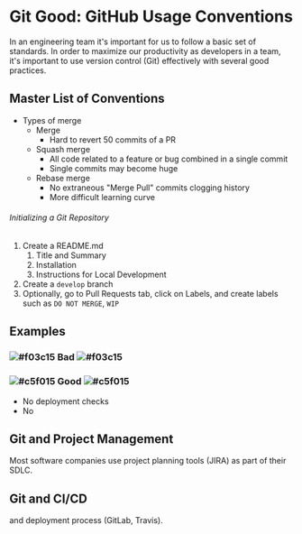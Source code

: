 # Git Good: GitHub Usage Conventions 

In an engineering team it's important for us to follow a basic set of standards.  In order to maximize our productivity as developers in a team, it's important to use version control (Git) effectively with several good practices. 


## Master List of Conventions 

* Types of merge
    * Merge
        * Hard to revert 50 commits of a PR
    * Squash merge
        * All code related to a feature or bug combined in a single commit
        * Single commits may become huge
    * Rebase merge
        * No extraneous "Merge Pull" commits clogging history
        * More difficult learning curve

###### Initializing a Git Repository
1. Create a README.md
    1. Title and Summary
    2. Installation
    3. Instructions for Local Development
2. Create a `develop` branch
3. Optionally, go to Pull Requests tab, click on Labels, and create labels such as `DO NOT MERGE`, `WIP`

## Examples

### ![#f03c15](https://placehold.it/15/f03c15/000000?text=+) Bad ![#f03c15](https://placehold.it/15/f03c15/000000?text=+)

### ![#c5f015](https://placehold.it/15/c5f015/000000?text=+) Good ![#c5f015](https://placehold.it/15/c5f015/000000?text=+)


* No deployment checks
* No 

## Git and Project Management

Most software companies use project planning tools (JIRA) as part of their SDLC.


## Git and CI/CD

and deployment process (GitLab, Travis).

